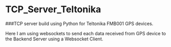 # TCP_Server_Teltonika

###TCP server build using Python for Teltonika FMB001 GPS devices.

Here I am using websockets to send each data received from GPS device to the Backend Server using a Websocket Client.


